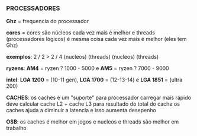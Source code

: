 ### PROCESSADORES

**Ghz** = frequencia do processador

**cores** = cores são núcleos cada vez mais é melhor e threads (processadores lógicos) é mesma coisa cada vez mais é melhor (eles tem Ghz)

**exemplos**:  2    /    2         >        2     /     4
       (nucleos)  (threads)        (nucleos)    (threads)

**ryzens**: **AM4** = ryzen ? 1000 - 5000 e **AM5** = ryzen ? 7000 - 9000

**intel**: **LGA 1200** = (10-11 gen), **LGA 1700** = (12-13-14) e **LGA 1851** = (ultra 200)
                                 

**CACHES**:
os caches é um "suporte" para processador carregar mais rápido
deve calcular cache L2 + cache L3 para resultado do total do cache
os caches ajuda a diminuir a latencia e isso aumenta desepenho

**OSB**: os caches é melhor em jogos e nucleos e threads são melhor em trabalho




